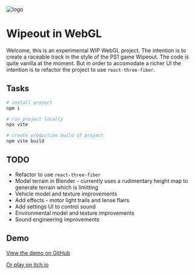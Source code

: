 ![logo](https://github.com/sebsowter/wipeout/assets/7384630/698b7b05-3809-49e9-badf-d665e1db4f6d)

# Wipeout in WebGL

Welcome, this is an experimental WIP WebGL project. The intention is to create a raceable track in the style of the PS1 game Wipeout. The code is quite vanilla at the moment. But in order to accomodate a richer UI the intention is to refactor the project to use `react-three-fiber`.

## Tasks

```bash
# install project
npm i

# run project locally
npx vite

# create production build of project
npm vite build
```

## TODO

- Refactor to use `react-three-fiber`
- Model terrain in Blender - currently uses a rudimentary height map to generate terrain which is limitting
- Vehicle model and texture improvements
- Add effects - motor light trails and lense flairs
- Add settings UI to control sound
- Environmental model and texture improvements
- Sound engineering improvements

## Demo

[View the demo on GitHub](https://sebsowter.github.io/wipeout/)

[Or play on itch.io](https://calabi.itch.io/antigravity?secret=MqnRPz7h3nEsAqRaEp9YNyXhfXo)
